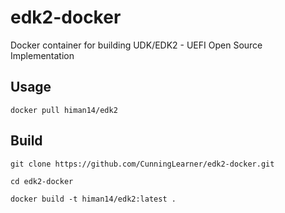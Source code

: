 # edk2-docker
Docker container for building UDK/EDK2 - UEFI Open Source Implementation

## Usage
`docker pull himan14/edk2`

## Build
`git clone https://github.com/CunningLearner/edk2-docker.git`

`cd edk2-docker`

`docker build -t himan14/edk2:latest .`

